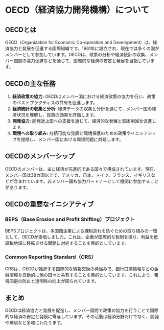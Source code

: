 # OECD（経済協力開発機構）について

## OECDとは

OECD（Organization for Economic Co-operation and Development）は、経済協力と発展を促進する国際組織です。1961年に設立され、現在では多くの国がメンバーとして参加しています。OECDは、政策の分析や経済統計の収集、メンバー国間の協力促進などを通じて、国際的な経済の安定と発展を目指しています。

## OECDの主な任務

1. **経済政策の協力:** OECDはメンバー国における経済政策の協力を行い、政策のベストプラクティスの共有を促進します。
2. **経済統計の収集と分析:** 経済データの収集と分析を通じて、メンバー国の経済状況を理解し、政策の効果を評価します。
3. **開発協力:** 開発途上国への支援を通じて、経済的な発展と貧困削減を促進します。
4. **環境への取り組み:** 持続可能な発展と環境保護のための政策やイニシアティブを提唱し、メンバー国における環境問題に対処します。

## OECDのメンバーシップ

OECDのメンバーは、主に経済が先進的である国々で構成されています。現在、メンバー国は38カ国以上で、アメリカ、日本、ドイツ、フランス、イギリスなどが含まれています。非メンバー国も協力パートナーとして機関に参加することがあります。

## OECDの重要なイニシアティブ

### BEPS（Base Erosion and Profit Shifting）プロジェクト

BEPSプロジェクトは、多国籍企業による課税逃れを防ぐための取り組みの一環として、OECDが提唱しました。これは、企業が国際的な税制を操り、利益を低課税地域に移転させる問題に対処することを目的としています。

### Common Reporting Standard（CRS）

CRSは、OECDが推進する国際的な情報交換の枠組みで、銀行口座情報などの金融情報を自動的に他の国々と共有することを目的としています。これにより、租税回避の防止と透明性の向上が図られています。

## まとめ

OECDは経済協力と発展を促進し、メンバー国間で政策の協力を行うことで国際的な経済の安定と発展に寄与しています。その活動は経済分野だけでなく、開発や環境など多岐にわたります。
